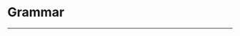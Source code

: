 # Grammar

---
<!---->
<!-- ``` -->
<!-- Program         ::= Statement* -->
<!---->
<!-- Statement       ::= VariableDecl -->
<!--                   | Expression -->
<!--                   | Comment -->
<!---->
<!-- Comment         ::= "--" .*  -- single line comment -->
<!---->
<!-- VariableDecl    ::= Identifier TypeAnnotation? "=" Expression -->
<!---->
<!-- TypeAnnotation  ::= Type -->
<!---->
<!-- Type            ::= BaseType -->
<!--                     | "[" Type "]" -->
<!---->
<!-- BaseType        ::= "int"  -->
<!--                     | "float"    -->
<!--                     | "bool"  -->
<!--                     | "str"  -->
<!--                     | "fn" -->
<!---->
<!-- ParamList       ::= Param ("," Param)* -->
<!---->
<!-- Expression      ::= LambdaExpr -->
<!--                     | PatternMatchExpr -->
<!--                     | FunctionCall -->
<!--                     | BinaryExpr -->
<!--                     | UnaryExpr -->
<!--                     | Literal -->
<!--                     | Identifier -->
<!--                     | ParenExpr -->
<!--                     | OutputExpr -->
<!---->
<!-- LambdaExpr      ::= "(" ParamList? ")" "->" Expression -->
<!---->
<!-- Param           ::= Identifier TypeAnnotation -->
<!---->
<!-- FunctionCall    ::= Identifier "(" ArgumentList? ")" -->
<!---->
<!-- ArgumentList    ::= Expression ("," Expression)* -->
<!---->
<!-- PatternMatchExpr ::= Expression "{" MatchCase+ "}" -->
<!---->
<!-- MatchCase       ::= Pattern "->" Expression -->
<!---->
<!-- Pattern         ::= Literal -->
<!--                   | Identifier -->
<!--                   | Wildcard -->
<!--                   | ListPattern -->
<!--                   | TuplePattern -->
<!---->
<!-- Wildcard        ::= "_" -->
<!---->
<!-- ListPattern     ::= "[" PatternList? "]" -->
<!---->
<!-- PatternList     ::= Pattern ("," Pattern)* -->
<!---->
<!-- TuplePattern    ::= Pattern ("," Pattern)+  -- comma separated patterns -->
<!---->
<!-- OutputExpr      ::= "out" (StringLiteral | "{" Expression "}") -->
<!---->
<!-- BinaryExpr      ::= Expression BinaryOp Expression -->
<!---->
<!-- UnaryExpr       ::= UnaryOp Expression -->
<!---->
<!-- BinaryOp        ::= "+" | "-" | "*" | "/" | "%" | "=" | "==" | "!=" | "<" | "<=" | ">" | ">=" | "&" | "|" -->
<!---->
<!-- UnaryOp         ::= "!" | "-" -->
<!---->
<!-- Literal         ::= IntegerLiteral -->
<!--                   | FloatLiteral -->
<!--                   | StringLiteral -->
<!--                   | BoolLiteral -->
<!--                   | ListLiteral -->
<!---->
<!-- ListLiteral     ::= "[" ExpressionList? "]" -->
<!---->
<!-- ExpressionList  ::= Expression ("," Expression)* -->
<!---->
<!-- IntegerLiteral  ::= [0-9]+ -->
<!---->
<!-- FloatLiteral    ::= [0-9]+ "." [0-9]+ -->
<!---->
<!-- StringLiteral   ::= "\"" (Char | EscapeSequence | Interpolation)* "\"" -->
<!---->
<!-- Interpolation   ::= "{" Expression "}" -->
<!---->
<!-- BoolLiteral     ::= "true" | "false" -->
<!---->
<!-- Identifier      ::= [a-zA-Z_][a-zA-Z0-9_]* -->
<!---->
<!-- ParenExpr       ::= "(" Expression ")" -->
<!-- ``` -->
